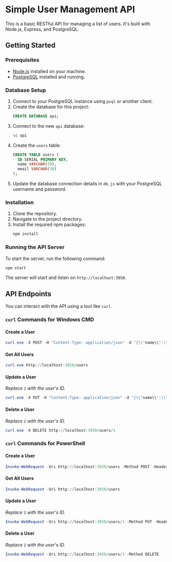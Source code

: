 # Simple User Management API

This is a basic RESTful API for managing a list of users. It's built with Node.js, Express, and PostgreSQL.

## Getting Started

### Prerequisites

*   [Node.js](https://nodejs.org/) installed on your machine.
*   [PostgreSQL](https://www.postgresql.org/) installed and running.

### Database Setup

1.  Connect to your PostgreSQL instance using `psql` or another client.
2.  Create the database for this project:
    ```sql
    CREATE DATABASE api;
    ```
3.  Connect to the new `api` database:
    ```sql
    \c api
    ```
4.  Create the `users` table:
    ```sql
    CREATE TABLE users (
      ID SERIAL PRIMARY KEY,
      name VARCHAR(30),
      email VARCHAR(30)
    );
    ```
5.  Update the database connection details in `db.js` with your PostgreSQL username and password.

### Installation

1.  Clone the repository.
2.  Navigate to the project directory.
3.  Install the required npm packages:
    ```bash
    npm install
    ```

### Running the API Server

To start the server, run the following command:

```bash
npm start
```

The server will start and listen on `http://localhost:3050`.

## API Endpoints

You can interact with the API using a tool like `curl`.

### `curl` Commands for Windows CMD

#### Create a User
```powershell
curl.exe -X POST -H "Content-Type: application/json" -d "{\\"name\\":\\"John Doe\\",\\"email\\":\\"john.doe@example.com\\"}" http://localhost:3050/users
```

#### Get All Users
```powershell
curl.exe http://localhost:3050/users
```

#### Update a User
*Replace `1` with the user's ID.*
```powershell
curl.exe -X PUT -H "Content-Type: application/json" -d "{\\"name\\":\\"Johnathan Doe\\",\\"email\\":\\"johnathan.d@example.com\\"}" http://localhost:3050/users/1
```

#### Delete a User
*Replace `1` with the user's ID.*
```powershell
curl.exe -X DELETE http://localhost:3050/users/1
```

### `curl` Commands for PowerShell

#### Create a User
```powershell
Invoke-WebRequest -Uri http://localhost:3050/users -Method POST -Headers @{"Content-Type"="application/json"} -Body '{"name":"New User","email":"new.user@example.com"}'
```

#### Get All Users
```powershell
Invoke-WebRequest -Uri http://localhost:3050/users
```

#### Update a User
*Replace `1` with the user's ID.*
```powershell
Invoke-WebRequest -Uri http://localhost:3050/users/1 -Method PUT -Headers @{"Content-Type"="application/json"} -Body '{"name":"Updated Name","email":"updated.email@example.com"}'
```

#### Delete a User
*Replace `1` with the user's ID.*
```powershell
Invoke-WebRequest -Uri http://localhost:3050/users/1 -Method DELETE
```

